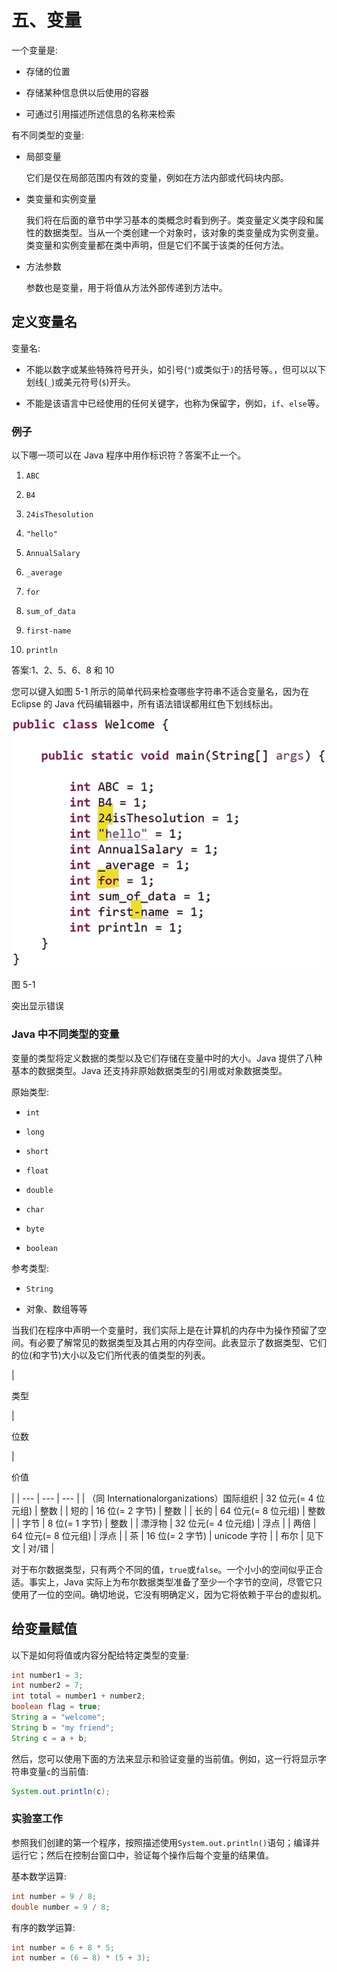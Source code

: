 # 五、变量

一个变量是:

*   存储的位置

*   存储某种信息供以后使用的容器

*   可通过引用描述所述信息的名称来检索

有不同类型的变量:

*   局部变量

    它们是仅在局部范围内有效的变量，例如在方法内部或代码块内部。

*   类变量和实例变量

    我们将在后面的章节中学习基本的类概念时看到例子。类变量定义类字段和属性的数据类型。当从一个类创建一个对象时，该对象的类变量成为实例变量。类变量和实例变量都在类中声明，但是它们不属于该类的任何方法。

*   方法参数

    参数也是变量，用于将值从方法外部传递到方法中。

## 定义变量名

变量名:

*   不能以数字或某些特殊符号开头，如引号(`"`)或类似于`)`的括号等。，但可以以下划线(`_`)或美元符号(`$`)开头。

*   不能是该语言中已经使用的任何关键字，也称为保留字，例如，`if`、`else`等。

### 例子

以下哪一项可以在 Java 程序中用作标识符？答案不止一个。

1.  `ABC`

2.  `B4`

3.  `24isThesolution`

4.  `"hello"`

5.  `AnnualSalary`

6.  `_average`

7.  `for`

8.  `sum_of_data`

9.  `first-name`

10.  `println`

答案:1、2、5、6、8 和 10

您可以键入如图 5-1 所示的简单代码来检查哪些字符串不适合变量名，因为在 Eclipse 的 Java 代码编辑器中，所有语法错误都用红色下划线标出。

![img/485723_1_En_5_Fig1_HTML.jpg](img/485723_1_En_5_Fig1_HTML.jpg)

图 5-1

突出显示错误

### Java 中不同类型的变量

变量的类型将定义数据的类型以及它们存储在变量中时的大小。Java 提供了八种基本的数据类型。Java 还支持非原始数据类型的引用或对象数据类型。

原始类型:

*   `int`

*   `long`

*   `short`

*   `float`

*   `double`

*   `char`

*   `byte`

*   `boolean`

参考类型:

*   `String`

*   对象、数组等等

当我们在程序中声明一个变量时，我们实际上是在计算机的内存中为操作预留了空间。有必要了解常见的数据类型及其占用的内存空间。此表显示了数据类型、它们的位(和字节)大小以及它们所代表的值类型的列表。

<colgroup><col class="tcol1 align-left"> <col class="tcol2 align-left"> <col class="tcol3 align-left"></colgroup> 
| 

类型

 | 

位数

 | 

价值

 |
| --- | --- | --- |
| （同 Internationalorganizations）国际组织 | 32 位元(= 4 位元组) | 整数 |
| 短的 | 16 位(= 2 字节) | 整数 |
| 长的 | 64 位元(= 8 位元组) | 整数 |
| 字节 | 8 位(= 1 字节) | 整数 |
| 漂浮物 | 32 位元(= 4 位元组) | 浮点 |
| 两倍 | 64 位元(= 8 位元组) | 浮点 |
| 茶 | 16 位(= 2 字节) | unicode 字符 |
| 布尔 | 见下文 | 对/错 |

对于布尔数据类型，只有两个不同的值，`true`或`false`。一个小小的空间似乎正合适。事实上，Java 实际上为布尔数据类型准备了至少一个字节的空间，尽管它只使用了一位的空间。确切地说，它没有明确定义，因为它将依赖于平台的虚拟机。

## 给变量赋值

以下是如何将值或内容分配给特定类型的变量:

```java
int number1 = 3;
int number2 = 7;
int total = number1 + number2;
boolean flag = true;
String a = "welcome";
String b = "my friend";
String c = a + b;

```

然后，您可以使用下面的方法来显示和验证变量的当前值。例如，这一行将显示字符串变量`c`的当前值:

```java
System.out.println(c);

```

### 实验室工作

参照我们创建的第一个程序，按照描述使用`System.out.println()`语句；编译并运行它；然后在控制台窗口中，验证每个操作后每个变量的结果值。

基本数学运算:

```java
int number = 9 / 8;
double number = 9 / 8;

```

有序的数学运算:

```java
int number = 6 + 8 * 5;
int number = (6 – 8) * (5 + 3);

```